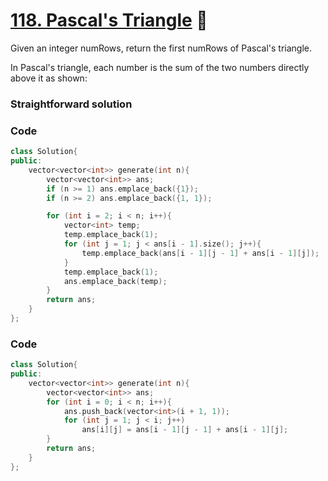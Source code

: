 # [118. Pascal's Triangle](https://leetcode.com/problems/pascals-triangle/) 🌟

Given an integer numRows, return the first numRows of Pascal's triangle.

In Pascal's triangle, each number is the sum of the two numbers directly above it as shown:

### Straightforward solution

### Code

```cpp
class Solution{
public:
    vector<vector<int>> generate(int n){
        vector<vector<int>> ans;
        if (n >= 1) ans.emplace_back({1});
        if (n >= 2) ans.emplace_back({1, 1});

        for (int i = 2; i < n; i++){
            vector<int> temp;
            temp.emplace_back(1);
            for (int j = 1; j < ans[i - 1].size(); j++){
                temp.emplace_back(ans[i - 1][j - 1] + ans[i - 1][j]);
            }
            temp.emplace_back(1);
            ans.emplace_back(temp);
        }
        return ans;
    }
};
```

### Code

```cpp
class Solution{
public:
    vector<vector<int>> generate(int n){
        vector<vector<int>> ans;
        for (int i = 0; i < n; i++){
            ans.push_back(vector<int>(i + 1, 1));       
            for (int j = 1; j < i; j++)
                ans[i][j] = ans[i - 1][j - 1] + ans[i - 1][j];
        }
        return ans;
    }
};
```
